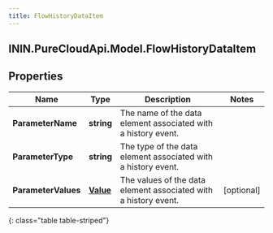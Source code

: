 ```yaml
---
title: FlowHistoryDataItem
---
```

## ININ.PureCloudApi.Model.FlowHistoryDataItem

## Properties

|Name | Type | Description | Notes|
|------------ | ------------- | ------------- | -------------|
| **ParameterName** | **string** | The name of the data element associated with a history event. | |
| **ParameterType** | **string** | The type of the data element associated with a history event. | |
| **ParameterValues** | [**Value**](Value.html) | The values of the data element associated with a history event. | [optional] |
{: class="table table-striped"}



